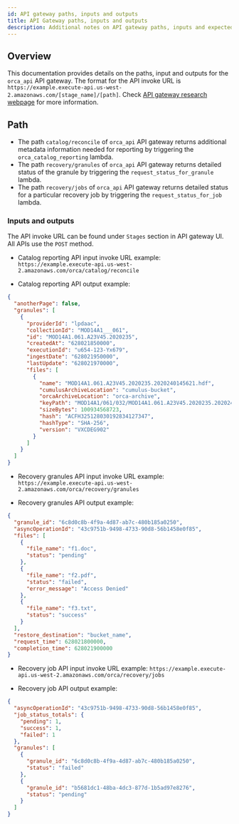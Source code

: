 ```yaml
---
id: API gateway paths, inputs and outputs
title: API Gateway paths, inputs and outputs
description: Additional notes on API gateway paths, inputs and expected outputs.
---
```


## Overview

This documentation provides details on the paths, input and outputs for the `orca_api` API gateway. The format for the API invoke URL is `https://example.execute-api.us-west-2.amazonaws.com/[stage_name]/[path]`. Check [API gateway research webpage](https://github.com/nasa/cumulus-orca/blob/master/website/docs/developer/research/research-APIGateway.md) for more information.

## Path 
- The path `catalog/reconcile` of `orca_api` API gateway returns additional metadata information needed for reporting by triggering the `orca_catalog_reporting` lambda.
- The path `recovery/granules` of `orca_api` API gateway returns detailed status of the granule by triggering the `request_status_for_granule` lambda.
- The path `recovery/jobs` of `orca_api` API gateway returns detailed status for a particular recovery job by triggering the `request_status_for_job` lambda.

### Inputs and outputs
The API invoke URL can be found under `Stages` section in API gateway UI. All APIs use the `POST` method.

- Catalog reporting API input invoke URL example:
`https://example.execute-api.us-west-2.amazonaws.com/orca/catalog/reconcile`

- Catalog reporting API output example:
```json
{
  "anotherPage": false,
  "granules": [
    {
      "providerId": "lpdaac",
      "collectionId": "MOD14A1___061",
      "id": "MOD14A1.061.A23V45.2020235",
      "createdAt": "628021850000",
      "executionId": "u654-123-Yx679",
      "ingestDate": "628021950000",
      "lastUpdate": "628021970000",
      "files": [
        {
          "name": "MOD14A1.061.A23V45.2020235.2020240145621.hdf",
          "cumulusArchiveLocation": "cumulus-bucket",
          "orcaArchiveLocation": "orca-archive",
          "keyPath": "MOD14A1/061/032/MOD14A1.061.A23V45.2020235.2020240145621.hdf",
          "sizeBytes": 100934568723,
          "hash": "ACFH325128030192834127347",
          "hashType": "SHA-256",
          "version": "VXCDEG902"
        }
      ]
    }
  ]
}

```

- Recovery granules API input invoke URL example: `https://example.execute-api.us-west-2.amazonaws.com/orca/recovery/granules`

- Recovery granules API output example:
```json
{
  "granule_id": "6c8d0c8b-4f9a-4d87-ab7c-480b185a0250",
  "asyncOperationId": "43c9751b-9498-4733-90d8-56b1458e0f85",
  "files": [
    {
      "file_name": "f1.doc",
      "status": "pending"
    },
    {
      "file_name": "f2.pdf",
      "status": "failed",
      "error_message": "Access Denied"
    },
    {
      "file_name": "f3.txt",
      "status": "success"
    }
  ],
  "restore_destination": "bucket_name",
  "request_time": 628021800000,
  "completion_time": 628021900000
}

```

- Recovery job API input invoke URL example: `https://example.execute-api.us-west-2.amazonaws.com/orca/recovery/jobs`

- Recovery job API output example:
```json
{
  "asyncOperationId": "43c9751b-9498-4733-90d8-56b1458e0f85",
  "job_status_totals": {
    "pending": 1,
    "success": 1,
    "failed": 1
  },
  "granules": [
    {
      "granule_id": "6c8d0c8b-4f9a-4d87-ab7c-480b185a0250",
      "status": "failed"
    },
    {
      "granule_id": "b5681dc1-48ba-4dc3-877d-1b5ad97e8276",
      "status": "pending"
    }
  ]
}

```